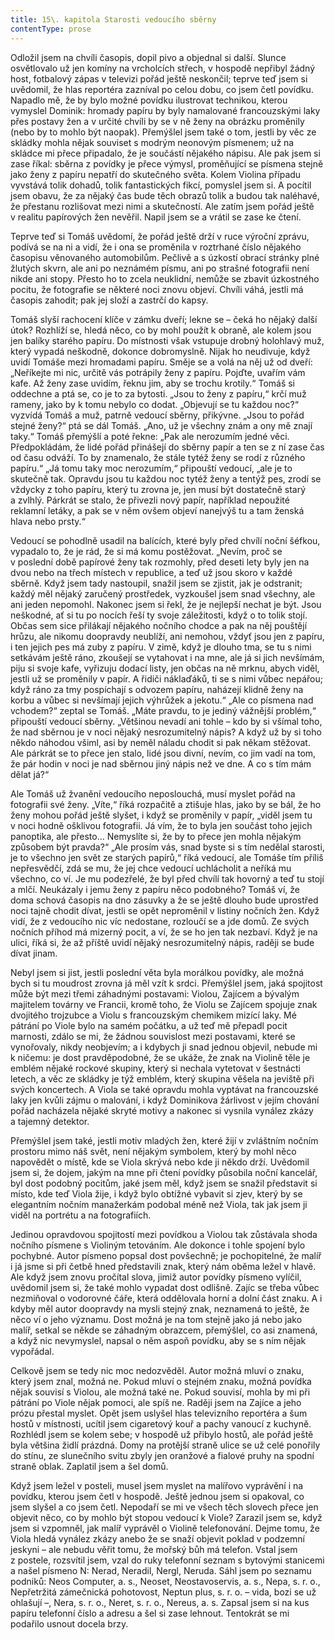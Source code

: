 ```yaml
---
title: 15\. kapitola Starosti vedoucího sběrny
contentType: prose
---
```


  

Odložil jsem na chvíli časopis, dopil pivo a objednal si další. Slunce osvětlovalo už jen komíny na vrcholcích střech, v hospodě nepřibyl žádný host, fotbalový zápas v televizi pořád ještě neskončil; teprve teď jsem si uvědomil, že hlas reportéra zazníval po celou dobu, co jsem četl povídku. Napadlo mě, že by bylo možné povídku ilustrovat technikou, kterou vymyslel Dominik: hromady papíru by byly namalované francouzskými laky přes postavy žen a v určité chvíli by se v ně ženy na obrázku proměnily (nebo by to mohlo být naopak). Přemýšlel jsem také o tom, jestli by věc ze skládky mohla nějak souviset s modrým neonovým písmenem; už na skládce mi přece připadalo, že je součástí nějakého nápisu. Ale pak jsem si zase říkal: sběrna z povídky je přece výmysl, proměňující se písmena stejně jako ženy z papíru nepatří do skutečného světa. Kolem Violina případu vyvstává tolik dohadů, tolik fantastických fikcí, pomyslel jsem si. A pocítil jsem obavu, že za nějaký čas bude těch obrazů tolik a budou tak naléhavé, že přestanu rozlišovat mezi nimi a skutečností. Ale zatím jsem pořád ještě v realitu papírových žen nevěřil. Napil jsem se a vrátil se zase ke čtení.

Teprve teď si Tomáš uvědomí, že pořád ještě drží v ruce výroční zprávu, podívá se na ni a vidí, že i ona se proměnila v roztrhané číslo nějakého časopisu věnovaného automobilům. Pečlivě a s úzkostí obrací stránky plné žlutých skvrn, ale ani po neznámém písmu, ani po strašné fotografii není nikde ani stopy. Přesto ho to zcela neuklidní, nemůže se zbavit úzkostného pocitu, že fotografie se některé noci znovu objeví. Chvíli váhá, jestli má časopis zahodit; pak jej složí a zastrčí do kapsy.

Tomáš slyší rachocení klíče v zámku dveří; lekne se – čeká ho nějaký další útok? Rozhlíží se, hledá něco, co by mohl použít k obraně, ale kolem jsou jen balíky starého papíru. Do místnosti však vstupuje drobný holohlavý muž, který vypadá neškodně, dokonce dobromyslně. Nijak ho neudivuje, když uvidí Tomáše mezi hromadami papíru. Směje se a volá na něj už od dveří: „Neříkejte mi nic, určitě vás potrápily ženy z papíru. Pojďte, uvařím vám kafe. Až ženy zase uvidím, řeknu jim, aby se trochu krotily.“ Tomáš si oddechne a ptá se, co je to za bytosti. „Jsou to ženy z papíru,“ krčí muž rameny, jako by k tomu nebylo co dodat. „Objevují se tu každou noc?“ vyzvídá Tomáš a muž, patrně vedoucí sběrny, přikývne. „Jsou to pořád stejné ženy?“ ptá se dál Tomáš. „Ano, už je všechny znám a ony mě znají taky.“ Tomáš přemýšlí a poté řekne: „Pak ale nerozumím jedné věci. Předpokládám, že lidé pořád přinášejí do sběrny papír a ten se z ní zase čas od času odváží. To by znamenalo, že stále tytéž ženy se rodí z různého papíru.“ „Já tomu taky moc nerozumím,“ připouští vedoucí, „ale je to skutečně tak. Opravdu jsou tu každou noc tytéž ženy a tentýž pes, zrodí se vždycky z toho papíru, který tu zrovna je, jen musí být dostatečně starý a zvlhlý. Párkrát se stalo, že přivezli nový papír, například nepoužité reklamní letáky, a pak se v něm ovšem objeví nanejvýš tu a tam ženská hlava nebo prsty.“

Vedoucí se pohodlně usadil na balících, které byly před chvílí noční šéfkou, vypadalo to, že je rád, že si má komu postěžovat. „Nevím, proč se v poslední době papírové ženy tak rozmohly, před deseti lety byly jen na dvou nebo na třech místech v republice, a teď už jsou skoro v každé sběrně. Když jsem tady nastoupil, snažil jsem se zjistit, jak je odstranit; každý měl nějaký zaručený prostředek, vyzkoušel jsem snad všechny, ale ani jeden nepomohl. Nakonec jsem si řekl, že je nejlepší nechat je být. Jsou neškodné, ať si tu po nocích řeší ty svoje záležitosti, když o to tolik stojí. Občas sem sice přilákají nějakého nočního chodce a pak na něj pouštějí hrůzu, ale nikomu doopravdy neublíží, ani nemohou, vždyť jsou jen z papíru, i ten jejich pes má zuby z papíru. V zimě, když je dlouho tma, se tu s nimi setkávám ještě ráno, zkoušejí se vytahovat i na mne, ale já si jich nevšímám, piju si svoje kafe, vyřizuju dodací listy, jen občas na ně mrknu, abych viděl, jestli už se proměnily v papír. A řidiči náklaďáků, ti se s nimi vůbec nepářou; když ráno za tmy pospíchají s odvozem papíru, naházejí klidně ženy na korbu a vůbec si nevšímají jejich výhrůžek a jekotu.“ „Ale co písmena nad vchodem?“ zeptal se Tomáš. „Máte pravdu, to je jediný vážnější problém,“ připouští vedoucí sběrny. „Většinou nevadí ani tohle – kdo by si všímal toho, že nad sběrnou je v noci nějaký nesrozumitelný nápis? A když už by si toho někdo náhodou všiml, asi by neměl náladu chodit si pak někam stěžovat. Ale párkrát se to přece jen stalo, lidé jsou divní, nevím, co jim vadí na tom, že pár hodin v noci je nad sběrnou jiný nápis než ve dne. A co s tím mám dělat já?“

Ale Tomáš už žvanění vedoucího neposlouchá, musí myslet pořád na fotografii své ženy. „Víte,“ říká rozpačitě a ztišuje hlas, jako by se bál, že ho ženy mohou pořád ještě slyšet, i když se proměnily v papír, „viděl jsem tu v noci hodně ošklivou fotografii. Já vím, že to byla jen součást toho jejich panoptika, ale přesto… Nemyslíte si, že by to přece jen mohla nějakým způsobem být pravda?“ „Ale prosím vás, snad byste si s tím nedělal starosti, je to všechno jen svět ze starých papírů,“ říká vedoucí, ale Tomáše tím příliš nepřesvědčí, zdá se mu, že jej chce vedoucí uchlácholit a neříká mu všechno, co ví. Je mu podezřelé, že byl před chvílí tak hovorný a teď tu stojí a mlčí. Neukázaly i jemu ženy z papíru něco podobného? Tomáš ví, že doma schová časopis na dno zásuvky a že se ještě dlouho bude uprostřed noci tajně chodit dívat, jestli se opět neproměnil v listiny nočních žen. Když vidí, že z vedoucího nic víc nedostane, rozloučí se a jde domů. Ze svých nočních příhod má mizerný pocit, a ví, že se ho jen tak nezbaví. Když je na ulici, říká si, že až příště uvidí nějaký nesrozumitelný nápis, raději se bude dívat jinam.

Nebyl jsem si jist, jestli poslední věta byla morálkou povídky, ale možná bych si tu moudrost zrovna já měl vzít k srdci. Přemýšlel jsem, jaká spojitost může být mezi třemi záhadnými postavami: Violou, Zajícem a bývalým majitelem továrny ve Francii, kromě toho, že Violu se Zajícem spojuje znak dvojitého trojzubce a Violu s francouzským chemikem mizící laky. Mé pátrání po Viole bylo na samém počátku, a už teď mě přepadl pocit marnosti, zdálo se mi, že žádnou souvislost mezi postavami, které se vynořovaly, nikdy neobjevím; a i kdybych ji snad jednou objevil, nebude mi k ničemu: je dost pravděpodobné, že se ukáže, že znak na Violině těle je emblém nějaké rockové skupiny, který si nechala vytetovat v šestnácti letech, a věc ze skládky je týž emblém, který skupina věšela na jeviště při svých koncertech. A Viola se také opravdu mohla vyptávat na francouzské laky jen kvůli zájmu o malování, i když Dominikova žárlivost v jejím chování pořád nacházela nějaké skryté motivy a nakonec si vysnila vynález zkázy a tajemný detektor.

Přemýšlel jsem také, jestli motiv mladých žen, které žijí v zvláštním nočním prostoru mimo náš svět, není nějakým symbolem, který by mohl něco napovědět o místě, kde se Viola skrývá nebo kde ji někdo drží. Uvědomil jsem si, že dojem, jakým na mne při čtení povídky působila noční kancelář, byl dost podobný pocitům, jaké jsem měl, když jsem se snažil představit si místo, kde teď Viola žije, i když bylo obtížné vybavit si zjev, který by se elegantním nočním manažerkám podobal méně než Viola, tak jak jsem ji viděl na portrétu a na fotografiích.

Jedinou opravdovou spojitostí mezi povídkou a Violou tak zůstávala shoda nočního písmene s Violiným tetováním. Ale dokonce i tohle spojení bylo pochybné. Autor písmeno popsal dost povšechně; je pochopitelné, že malíř i já jsme si při četbě hned představili znak, který nám oběma ležel v hlavě. Ale když jsem znovu pročítal slova, jimiž autor povídky písmeno vylíčil, uvědomil jsem si, že také mohlo vypadat dost odlišně. Zajíc se třeba vůbec nezmiňoval o vodorovné čáře, která oddělovala horní a dolní část znaku. A i kdyby měl autor doopravdy na mysli stejný znak, neznamená to ještě, že něco ví o jeho významu. Dost možná je na tom stejně jako já nebo jako malíř, setkal se někde se záhadným obrazcem, přemýšlel, co asi znamená, a když nic nevymyslel, napsal o něm aspoň povídku, aby se s ním nějak vypořádal.

Celkově jsem se tedy nic moc nedozvěděl. Autor možná mluví o znaku, který jsem znal, možná ne. Pokud mluví o stejném znaku, možná povídka nějak souvisí s Violou, ale možná také ne. Pokud souvisí, mohla by mi při pátrání po Viole nějak pomoci, ale spíš ne. Raději jsem na Zajíce a jeho prózu přestal myslet. Opět jsem uslyšel hlas televizního reportéra a šum hostů v místnosti, ucítil jsem cigaretový kouř a pachy vanoucí z kuchyně. Rozhlédl jsem se kolem sebe; v hospodě už přibylo hostů, ale pořád ještě byla většina židlí prázdná. Domy na protější straně ulice se už celé ponořily do stínu, ze slunečního svitu zbyly jen oranžové a fialové pruhy na spodní straně oblak. Zaplatil jsem a šel domů.

Když jsem ležel v posteli, musel jsem myslet na malířovo vyprávění i na povídku, kterou jsem četl v hospodě. Ještě jednou jsem si opakoval, co jsem slyšel a co jsem četl. Nepodaří se mi ve všech těch slovech přece jen objevit něco, co by mohlo být stopou vedoucí k Viole? Zarazil jsem se, když jsem si vzpomněl, jak malíř vyprávěl o Violině telefonování. Dejme tomu, že Viola hledá vynález zkázy anebo že se snaží objevit poklad v podzemní jeskyni – ale nebudu věřit tomu, že mořský bůh má telefon. Vstal jsem z postele, rozsvítil jsem, vzal do ruky telefonní seznam s bytovými stanicemi a našel písmeno N: Nerad, Neradil, Nergl, Neruda. Sáhl jsem po seznamu podniků: Neos Computer, a. s., Neoset, Neostavoservis, a. s., Nepa, s. r. o., Nepřetržitá zámečnická pohotovost, Neptun plus, s. r. o. – vida, bozi se už ohlašují –, Nera, s. r. o., Neret, s. r. o., Nereus, a. s. Zapsal jsem si na kus papíru telefonní číslo a adresu a šel si zase lehnout. Tentokrát se mi podařilo usnout docela brzy.

